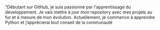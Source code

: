 "Débutant sur GitHub, je suis passionné par l'apprentissage du développement. Je vais mettre à jour mon repository avec mes projets au fur et à mesure de mon évolution. Actuellement, je commence à apprendre Python et j’apprécierai tout conseil de la communauté

